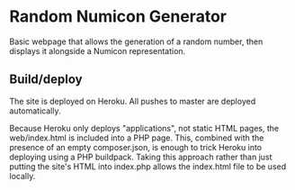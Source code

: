 # Random Numicon Generator

Basic webpage that allows the generation of a random number, then displays it alongside a Numicon representation.

## Build/deploy

The site is deployed on Heroku. All pushes to master are deployed automatically.

Because Heroku only deploys "applications", not static HTML pages, the web/index.html is included into a PHP page. This, combined with the presence of an empty composer.json, is enough to trick Heroku into deploying using a PHP buildpack. Taking this approach rather than just putting the site's HTML into index.php allows the index.html file to be used locally.